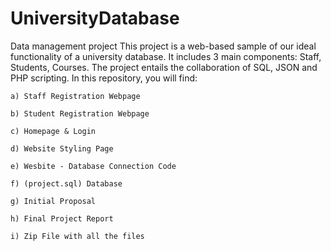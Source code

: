 # UniversityDatabase
Data management project
This project is a web-based sample of our ideal functionality of a university database. It includes 3 main components: Staff, Students, Courses. The project entails the collaboration of SQL, JSON and PHP scripting. In this repository, you will find:

  	a) Staff Registration Webpage
  
  	b) Student Registration Webpage
  	
  	c) Homepage & Login
  
  	d) Website Styling Page
  
  	e) Wesbite - Database Connection Code
  
  	f) (project.sql) Database  
  
  	g) Initial Proposal
  
  	h) Final Project Report
  
  	i) Zip File with all the files
  
  
  
